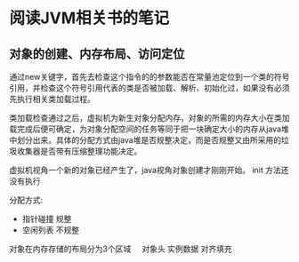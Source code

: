 # 阅读JVM相关书的笔记

## 对象的创建、内存布局、访问定位
通过new关键字，首先去检查这个指令的的参数能否在常量池定位到一个类的符号引用，并检查这个符号引用代表的类是否被加载、解析、初始化过，如果没有必须先执行相关类加载过程。   

类加载检查通过之后，虚拟机为新生对象分配内存，对象的所需的内存大小在类加载完成后便可确定，为对象分配空间的任务等同于把一块确定大小的内存从java堆中划分出来。具体的分配方式由java堆是否规整决定，而是否规整又由所采用的垃圾收集器是否带有压缩整理功能决定。   

虚拟机视角一个新的对象已经产生了，java视角对象创建才刚刚开始。 init 方法还没有执行

分配方式:  
* 指针碰撞 规整
* 空闲列表 不规整

对象在内存存储的布局分为3个区域    
对象头
实例数据
对齐填充

